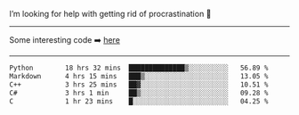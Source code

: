 I’m looking for help with getting rid of procrastination 🤔

-----

Some interesting code :arrow_right: [here](https://github.com/zhen8838/playground)

-----

<!--START_SECTION:waka-->

```txt
Python        18 hrs 32 mins  ██████████████▒░░░░░░░░░░   56.89 %
Markdown      4 hrs 15 mins   ███▒░░░░░░░░░░░░░░░░░░░░░   13.05 %
C++           3 hrs 25 mins   ██▓░░░░░░░░░░░░░░░░░░░░░░   10.51 %
C#            3 hrs 1 min     ██▒░░░░░░░░░░░░░░░░░░░░░░   09.28 %
C             1 hr 23 mins    █░░░░░░░░░░░░░░░░░░░░░░░░   04.25 %
```

<!--END_SECTION:waka-->

<!--
**zhen8838/zhen8838** is a ✨ _special_ ✨ repository because its `README.md` (this file) appears on your GitHub profile.

Here are some ideas to get you started:

- 🔭 I’m currently working on ...
- 🌱 I’m currently learning ...
- 👯 I’m looking to collaborate on ...
 ...
- 💬 Ask me about ...
- 📫 How to reach me: ...
- 😄 Pronouns: ...
- ⚡ Fun fact: ...
-->
